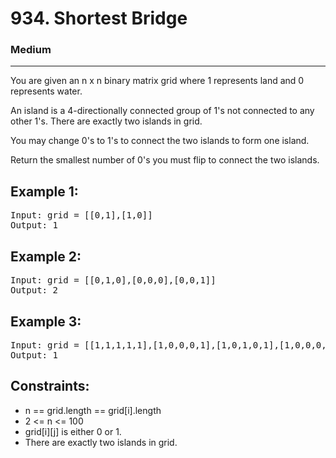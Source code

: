 # 934. Shortest Bridge

### Medium

---

You are given an n x n binary matrix grid where 1 represents land and 0 represents water.

An island is a 4-directionally connected group of 1's not connected to any other 1's. There are exactly two islands in grid.

You may change 0's to 1's to connect the two islands to form one island.

Return the smallest number of 0's you must flip to connect the two islands.

## Example 1:

<pre>
Input: grid = [[0,1],[1,0]]
Output: 1
</pre>

## Example 2:

<pre>
Input: grid = [[0,1,0],[0,0,0],[0,0,1]]
Output: 2
</pre>

## Example 3:

<pre>
Input: grid = [[1,1,1,1,1],[1,0,0,0,1],[1,0,1,0,1],[1,0,0,0,1],[1,1,1,1,1]]
Output: 1
</pre>

## Constraints:

- n == grid.length == grid[i].length
- 2 <= n <= 100
- grid[i][j] is either 0 or 1.
- There are exactly two islands in grid.
